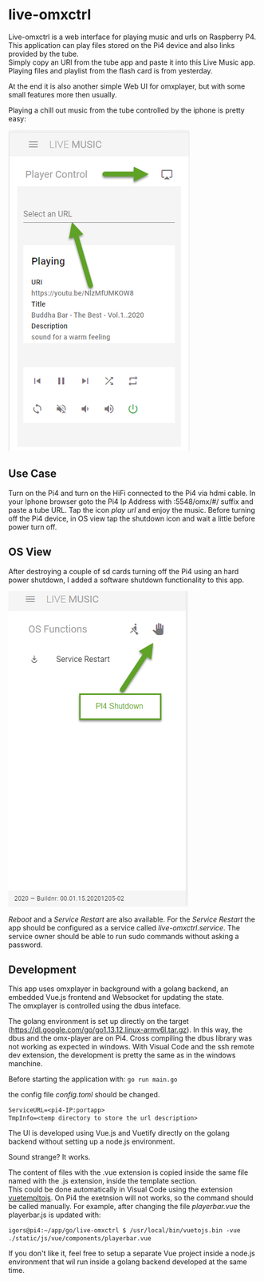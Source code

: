 # live-omxctrl
Live-omxctrl is a web interface for playing music and urls on Raspberry P4.
This application can play files stored on the Pi4 device and also links provided by the tube.  
Simply copy an URl from the tube app and paste it into this Live Music app. Playing files and playlist from the flash card is from yesterday.

At the end it is also another simple Web UI for omxplayer, but with some small 
features more then usually.

Playing a chill out music from the tube controlled by the iphone is pretty easy:

![alt text](https://github.com/aaaasmile/live-omxctrl/blob/master/doc/05-12-_2020_22-23-43.png?raw=true)

## Use Case
Turn on the Pi4 and turn on the HiFi connected to the Pi4 via hdmi cable.
In your Iphone browser goto the Pi4 Ip Address with :5548/omx/#/ suffix and paste a tube URL. Tap the icon _play url_ and enjoy the music. 
Before turning off the Pi4 device, in OS view tap the shutdown icon and wait a little before power turn off.

## OS View
After destroying a couple of sd cards turning off the Pi4 using an
hard power shutdown, I added a software shutdown functionality to this app. 


![alt text](https://github.com/aaaasmile/live-omxctrl/blob/master/doc/05-12-_2020_22-56-38.png?raw=true)

_Reboot_ and a _Service Restart_ are also available. 
For the _Service Restart_ the app should be configured as a service called _live-omxctrl.service_. The service owner
should be able to run sudo commands without asking a password.


## Development
This app uses omxplayer in background with a golang backend, an embedded Vue.js frontend and Websocket for updating the state.   
The omxplayer is controlled using the dbus inteface. 

The golang environment is set up directly on the target (https://dl.google.com/go/go1.13.12.linux-armv6l.tar.gz).
In this way, the dbus and the omx-player are on Pi4. Cross compiling the dbus library was not working as expected in windows.
With Visual Code and the ssh remote dev extension, the development is pretty the same as in the windows manchine. 

Before starting the application with:
```go run main.go```

the config file _config.toml_ should be changed.
```
ServiceURL=<pi4-IP:portapp>
TmpInfo=<temp directory to store the url description>
```

The UI is developed using Vue.js and Vuetify directly on the golang backend without setting up a node.js environment. 

Sound strange? It works.  

The content of files with the .vue extension is copied inside the same
file named with the .js extension, inside the template section.  
This could be done automatically in Visual Code 
using the extension [vuetempltojs](https://github.com/aaaasmile/vuetempltojs). On Pi4 the exetnsion will not works, so the command should be called manually.
For example, after changing the file _playerbar.vue_ the playerbar.js is updated with:

```
igors@pi4:~/app/go/live-omxctrl $ /usr/local/bin/vuetojs.bin -vue ./static/js/vue/components/playerbar.vue 
```

If you don't like it, feel free to setup a separate Vue project inside a node.js
environment that wil run inside a golang backend developed at the same time.

